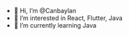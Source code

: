 - 👋 Hi, I’m @Canbaylan
- 👀 I’m interested in React, Flutter, Java
- 🌱 I’m currently learning Java

<!---
Canbaylan/Canbaylan is a ✨ special ✨ repository because its `README.md` (this file) appears on your GitHub profile.
You can click the Preview link to take a look at your changes.
--->
